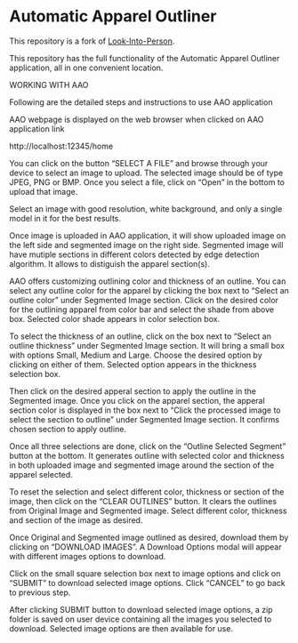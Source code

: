 # Automatic Apparel Outliner

This repository is a fork of [Look-Into-Person](https://github.com/foamliu/Look-Into-Person).

This repository has the full functionality of the Automatic Apparel Outliner application, all in one convenient location.

WORKING WITH AAO 

Following are the detailed steps and instructions to use AAO application 

AAO webpage is displayed on the web browser when clicked on AAO application link    

http://localhost:12345/home 


You can click on the button “SELECT A FILE” and browse through your device to select an image to upload. The selected image should be of type JPEG, PNG or BMP. Once you select a file, click on “Open” in the bottom to upload that image. 

Select an image with good resolution, white background, and only a single model in it for the best results. 


Once image is uploaded in AAO application, it will show uploaded image on the left side and segmented image on the right side. Segmented image will have mutiple sections in different colors detected by edge detection algorithm. It allows to distiguish the apparel section(s). 


AAO offers customizing outlining color and thickness of an outline. You can select any outline color for the apparel by clicking the box next to “Select an outline color” under Segmented Image section. Click on the desired color for the outlining apparel from color bar and select the shade from above box. Selected color shade appears in color selection box. 



To select the thickness of an outline, click on the box next to “Select an outline thickness” under Segmented Image section. It will bring a small box with options Small, Medium and Large. Choose the desired option by clicking on either of them. Selected option appears in the thickness selection box. 


Then click on the desired apperal section to apply the outline in the Segmented image. Once you click  on the apparel section, the apperal section color is displayed in the box next to “Click the processed image to select the section to outline” under Segmented Image section. It confirms chosen section to apply outline. 


Once all three selections are done, click on the “Outline Selected Segment” button at the bottom. It generates outline with selected color and thickness in both uploaded image and segmented image around the section of the apparel selected.  


To reset the selection and select different color, thickness or section of the image, then click on the “CLEAR OUTLINES” button.  It clears the outlines from Original Image and Segmented image. Select different color, thickness and section of the image as desired. 


Once Original and Segmented image outlined as desired, download them by clicking on “DOWNLOAD IMAGES”.  A Download Options modal will appear with different images options to download.   


Click on the small square selection box next to image options and click on “SUBMIT” to download selected image options. Click “CANCEL” to go back to previous step. 

After clicking SUBMIT button to download selected image options, a zip folder is saved on user device containing all the images you selected to download. Selected image options are then available for use. 